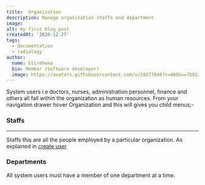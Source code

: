 ```yaml
---
title:  Organization
description: Manage organization staffs and department
image: 
alt: my first blog post
createdAt: '2020-12-27'
tags:
  - documentation
  - radiology
author:
  name: Elirehema
  bio: Member (Software developer)
  image: https://avatars.githubusercontent.com/u/29277048?s=460&u=7b9129df86f037dc4fb021e22ecbf252f308e688&v=4
---
```



System users i.e doctors, nurses, administration personnel, finance and others all fall within the organization as human resources. From your navigation drawer hover Organization and this will gives you child menus;-
### Staffs
---
Staffs this are all the people employed by a particular organization.  As explained in [create user](/setting-and-config#system-users) 
### Departments

All system users must have a member of one department at a time.